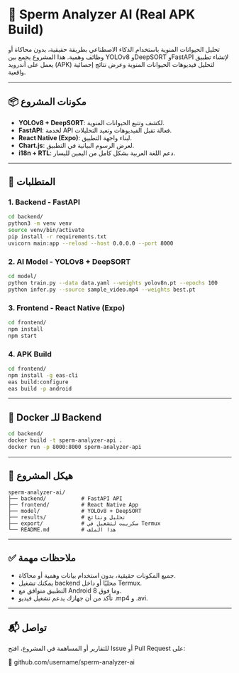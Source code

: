# 🧠 Sperm Analyzer AI (Real APK Build)

تحليل الحيوانات المنوية باستخدام الذكاء الاصطناعي بطريقة حقيقية، بدون محاكاة أو وظائف وهمية. هذا المشروع يجمع بين YOLOv8 وDeepSORT وFastAPI لإنشاء تطبيق يعمل على أندرويد (APK) لتحليل فيديوهات الحيوانات المنوية وعرض نتائج إحصائية واقعية.

---

## 📦 مكونات المشروع

- **YOLOv8 + DeepSORT**: لكشف وتتبع الحيوانات المنوية.
- **FastAPI**: لخدمة API فعالة تقبل الفيديوهات وتعيد التحليلات.
- **React Native (Expo)**: لبناء واجهة التطبيق.
- **Chart.js**: لعرض الرسوم البيانية في التطبيق.
- **i18n + RTL**: دعم اللغة العربية بشكل كامل من اليمين لليسار.

---

## 📲 المتطلبات

### 1. Backend - FastAPI

```bash
cd backend/
python3 -m venv venv
source venv/bin/activate
pip install -r requirements.txt
uvicorn main:app --reload --host 0.0.0.0 --port 8000
```

### 2. AI Model - YOLOv8 + DeepSORT

```bash
cd model/
python train.py --data data.yaml --weights yolov8n.pt --epochs 100
python infer.py --source sample_video.mp4 --weights best.pt
```

### 3. Frontend - React Native (Expo)

```bash
cd frontend/
npm install
npm start
```

### 4. APK Build

```bash
cd frontend/
npm install -g eas-cli
eas build:configure
eas build -p android
```

---

## 🐳 Docker للـ Backend

```bash
cd backend/
docker build -t sperm-analyzer-api .
docker run -p 8000:8000 sperm-analyzer-api
```

---

## 📁 هيكل المشروع

```
sperm-analyzer-ai/
├── backend/           # FastAPI API
├── frontend/          # React Native App
├── model/             # YOLOv8 + DeepSORT
├── results/           # تحليل ونتائج
├── export/            # سكريبت لتشغيل في Termux
└── README.md          # هذا الملف
```

---

## ✅ ملاحظات مهمة

- جميع المكونات حقيقية، بدون استخدام بيانات وهمية أو محاكاة.
- يمكنك تشغيل backend محليًا أو داخل Termux.
- التطبيق متوافق مع Android 8 وما فوق.
- تأكد من أن جهازك يدعم تشغيل فيديو .mp4 و .avi.

---

## 📬 تواصل

للتقارير أو المساهمة في المشروع، افتح Issue أو Pull Request على:

🔗 github.com/username/sperm-analyzer-ai
